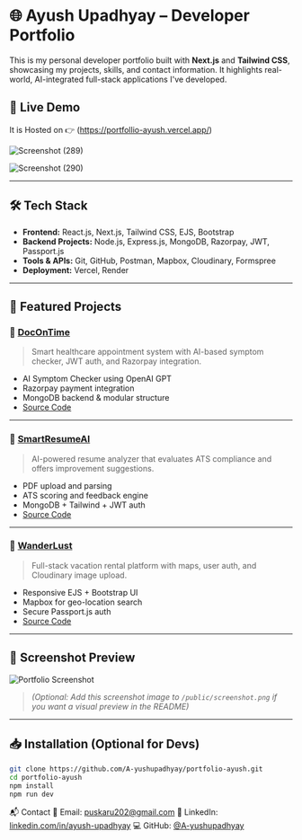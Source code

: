 # 🌐 Ayush Upadhyay – Developer Portfolio

This is my personal developer portfolio built with **Next.js** and **Tailwind CSS**, showcasing my projects, skills, and contact information. It highlights real-world, AI-integrated full-stack applications I've developed.

## 🚀 Live Demo

 It is Hosted on 👉 (https://portfollio-ayush.vercel.app/)


 ![Screenshot (289)](https://github.com/user-attachments/assets/34628755-bf1a-4a5f-9c3c-787e736b4bb2)

![Screenshot (290)](https://github.com/user-attachments/assets/e78eda0e-3cb3-45ac-8b02-3cf5f5c0266e)

 


---

## 🛠️ Tech Stack

- **Frontend:** React.js, Next.js, Tailwind CSS, EJS, Bootstrap
- **Backend Projects:** Node.js, Express.js, MongoDB, Razorpay, JWT, Passport.js
- **Tools & APIs:** Git, GitHub, Postman, Mapbox, Cloudinary, Formspree
- **Deployment:** Vercel, Render

---

## 💼 Featured Projects

### 🔹 [DocOnTime](https://dot-xgr9.onrender.com/)
> Smart healthcare appointment system with AI-based symptom checker, JWT auth, and Razorpay integration.

- AI Symptom Checker using OpenAI GPT
- Razorpay payment integration
- MongoDB backend & modular structure
- [Source Code](https://github.com/A-yushupadhyay/dOt)

---

### 🔹 [SmartResumeAI](https://smart-resume-ja3k.vercel.app/register)
> AI-powered resume analyzer that evaluates ATS compliance and offers improvement suggestions.

- PDF upload and parsing
- ATS scoring and feedback engine
- MongoDB + Tailwind + JWT auth
- [Source Code](https://github.com/A-yushupadhyay/SmartResume)

---

### 🔹 [WanderLust](https://first-project-1-3p5h.onrender.com/listings)
> Full-stack vacation rental platform with maps, user auth, and Cloudinary image upload.

- Responsive EJS + Bootstrap UI
- Mapbox for geo-location search
- Secure Passport.js auth
- [Source Code](https://github.com/A-yushupadhyay/WanderLust)

---

## 📸 Screenshot Preview

![Portfolio Screenshot](public/screenshot.png)

> *(Optional: Add this screenshot image to `/public/screenshot.png` if you want a visual preview in the README)*

---

## 📥 Installation (Optional for Devs)

```bash
git clone https://github.com/A-yushupadhyay/portfolio-ayush.git
cd portfolio-ayush
npm install
npm run dev
```




📬 Contact
📧 Email: puskaru202@gmail.com
🔗 LinkedIn:  [ linkedin.com/in/ayush-upadhyay](https://www.linkedin.com/in/me/)
💻 GitHub: [@A-yushupadhyay](https://github.com/A-yushupadhyay/)

